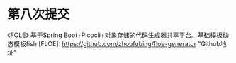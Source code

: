 # 第八次提交

《FOLE》
基于Spring Boot+Picocli+对象存储的代码生成器共享平台。基础模板动态模板fish
[FLOE]: https://github.com/zhoufubing/floe-generator	"Github地址"

